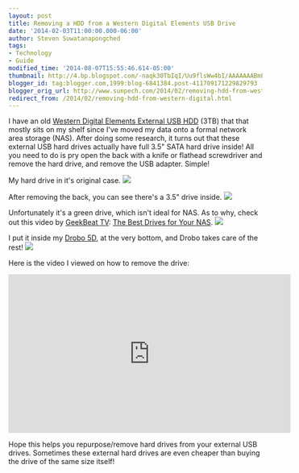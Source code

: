 ```yaml
---
layout: post
title: Removing a HDD from a Western Digital Elements USB Drive
date: '2014-02-03T11:00:00.000-06:00'
author: Steven Suwatanapongched
tags:
- Technology
- Guide
modified_time: '2014-08-07T15:55:46.614-05:00'
thumbnail: http://4.bp.blogspot.com/-naqk30TbIqI/Uu9flsWw4bI/AAAAAAABmLk/4yDNxg8VWTI/s600/2014-02-03+at+01-13-03.jpg
blogger_id: tag:blogger.com,1999:blog-6841384.post-411709171229829793
blogger_orig_url: http://www.sunpech.com/2014/02/removing-hdd-from-western-digital.html
redirect_from: /2014/02/removing-hdd-from-western-digital.html
---
```


I have an old <a href="http://www.amazon.com/gp/product/B004SH5VQ4/ref=as_li_ss_tl?ie=UTF8&amp;camp=1789&amp;creative=390957&amp;creativeASIN=B004SH5VQ4&amp;linkCode=as2&amp;tag=sunpech-20">Western Digital Elements External USB HDD</a>&nbsp;(3TB)&nbsp;that that mostly sits on my shelf since I've moved my data onto a formal network area storage (NAS). After doing some research, it turns out that these external USB hard drives actually have full 3.5" SATA hard drive inside! All you need to do is pry open the back with a knife or flathead screwdriver and remove the hard drive, and remove the USB adapter. Simple!

My hard drive in it's original case.
<img border="0" src="http://4.bp.blogspot.com/-naqk30TbIqI/Uu9flsWw4bI/AAAAAAABmLk/4yDNxg8VWTI/s600/2014-02-03+at+01-13-03.jpg"  />

After removing the back, you can see there's a 3.5" drive inside.
<img border="0" src="http://4.bp.blogspot.com/-7X0QASrPWak/Uu9flwxy5yI/AAAAAAABmLo/xPml_DEmTBs/s600/2014-02-03+at+01-13-11.jpg"  />

Unfortunately it's a green drive, which isn't ideal for NAS. As to why, check out this video by <a href="http://geekbeat.tv/">GeekBeat TV</a>:&nbsp;<a href="http://www.youtube.com/watch?v=YtsHfLsW2uA">The Best Drives for Your NAS</a>.
<img border="0" src="http://2.bp.blogspot.com/-NQuNBobYahc/Uu9fl6_HbrI/AAAAAAABmLs/KagG2in_xPE/s600/2014-02-03+at+01-13-16.jpg"  />

I put it inside my <a href="http://www.amazon.com/gp/product/B008MH1JRQ/ref=as_li_ss_tl?ie=UTF8&amp;camp=1789&amp;creative=390957&amp;creativeASIN=B008MH1JRQ&amp;linkCode=as2&amp;tag=sunpech-20">Drobo 5D</a>, at the very bottom, and Drobo takes care of the rest!
<img border="0" src="http://1.bp.blogspot.com/-fbmocduBHEE/Uu9fmZv7ixI/AAAAAAABmL8/LVzx6MnBhlo/s600/2014-02-03+at+01-13-20.jpg" />

Here is the video I viewed on how to remove the drive:

<iframe width="560" height="315" src="https://www.youtube.com/embed/7eFkjx9oWfI?rel=0" frameborder="0" allowfullscreen></iframe>


Hope this helps you repurpose/remove hard drives from your external USB drives. Sometimes these external hard drives are even cheaper than buying the drive of the same size itself!

